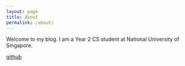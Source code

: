 ```yaml
---
layout: page
title: About
permalink: /about/
---
```


Welcome to my blog. I am a Year 2 CS student at National University of Singapore.

[github](https://www.github.com/blewjy)